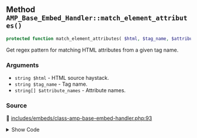 ## Method `AMP_Base_Embed_Handler::match_element_attributes()`

```php
protected function match_element_attributes( $html, $tag_name, $attribute_names );
```

Get regex pattern for matching HTML attributes from a given tag name.

### Arguments

* `string $html` - HTML source haystack.
* `string $tag_name` - Tag name.
* `string[] $attribute_names` - Attribute names.

### Source

:link: [includes/embeds/class-amp-base-embed-handler.php:93](https://github.com/ampproject/amp-wp/blob/develop/includes/embeds/class-amp-base-embed-handler.php#L93-L111)

<details>
<summary>Show Code</summary>

```php
protected function match_element_attributes( $html, $tag_name, $attribute_names ) {
	$pattern = sprintf(
		'/<%s%s/',
		preg_quote( $tag_name, '/' ),
		implode(
			'',
			array_map(
				function ( $attr_name ) {
					return sprintf( '(?=[^>]*?%1$s="(?P<%1$s>[^"]+)")?', preg_quote( $attr_name, '/' ) );
				},
				$attribute_names
			)
		)
	);
	if ( ! preg_match( $pattern, $html, $matches ) ) {
		return null;
	}
	return wp_array_slice_assoc( $matches, $attribute_names );
}
```

</details>
